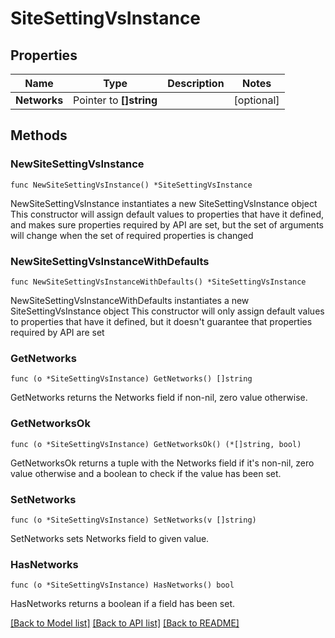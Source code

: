 # SiteSettingVsInstance

## Properties

Name | Type | Description | Notes
------------ | ------------- | ------------- | -------------
**Networks** | Pointer to **[]string** |  | [optional] 

## Methods

### NewSiteSettingVsInstance

`func NewSiteSettingVsInstance() *SiteSettingVsInstance`

NewSiteSettingVsInstance instantiates a new SiteSettingVsInstance object
This constructor will assign default values to properties that have it defined,
and makes sure properties required by API are set, but the set of arguments
will change when the set of required properties is changed

### NewSiteSettingVsInstanceWithDefaults

`func NewSiteSettingVsInstanceWithDefaults() *SiteSettingVsInstance`

NewSiteSettingVsInstanceWithDefaults instantiates a new SiteSettingVsInstance object
This constructor will only assign default values to properties that have it defined,
but it doesn't guarantee that properties required by API are set

### GetNetworks

`func (o *SiteSettingVsInstance) GetNetworks() []string`

GetNetworks returns the Networks field if non-nil, zero value otherwise.

### GetNetworksOk

`func (o *SiteSettingVsInstance) GetNetworksOk() (*[]string, bool)`

GetNetworksOk returns a tuple with the Networks field if it's non-nil, zero value otherwise
and a boolean to check if the value has been set.

### SetNetworks

`func (o *SiteSettingVsInstance) SetNetworks(v []string)`

SetNetworks sets Networks field to given value.

### HasNetworks

`func (o *SiteSettingVsInstance) HasNetworks() bool`

HasNetworks returns a boolean if a field has been set.


[[Back to Model list]](../README.md#documentation-for-models) [[Back to API list]](../README.md#documentation-for-api-endpoints) [[Back to README]](../README.md)


